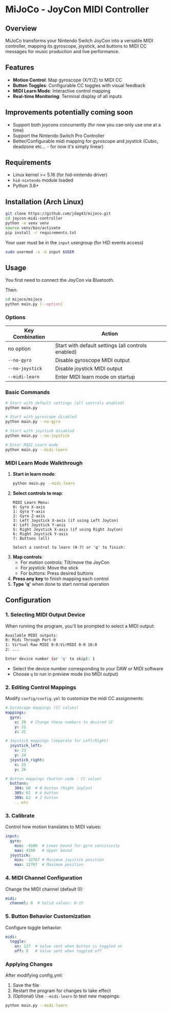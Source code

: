 # MiJoCo - JoyCon MIDI Controller

## Overview
MiJoCo transforms your Nintendo Switch JoyCon into a versatile MIDI controller, mapping its gyroscope, joystick, and buttons to MIDI CC messages for music production and live performance.

## Features
- **Motion Control**: Map gyroscope (X/Y/Z) to MIDI CC
- **Button Toggles**: Configurable CC toggles with visual feedback
- **MIDI Learn Mode**: Interactive control mapping
- **Real-time Monitoring**: Terminal display of all inputs

## Improvements potentially coming soon
- Support both joycons concurrently (for now you can only use one at a time)
- Support the Nintendo Switch Pro Controller
- Better/Configurable midi mapping for gyroscope and joystick (Cubic, deadzone etc... - for now it's simply linear)

## Requirements

- Linux kernel >= 5.16 (for hid-nintendo driver)
- `hid-nintendo` module loaded
- Python 3.8+

## Installation (Arch Linux)

```bash
git clone https://github.com/jdag43/mijoco.git
cd joycon-midi-controller
python -m venv venv
source venv/bin/activate
pip install -r requirements.txt
```

Your user must be in the `input` usergroup (for HID events access)
```bash
sudo usermod -a -G input $USER
```

## Usage

You first need to connect the JoyCon via Bluetooth.

Then:

```bash
cd mijoco/mijoco
python main.py [--option]
```

### Options
| Key Combination | Action                                             |
|-----------------|----------------------------------------------------|
| no option       | Start with default settings (all controls enabled) |
| `--no-gyro`     | Disable gyroscope MIDI output                      |
| `--no-joystick` | Disable joystick MIDI output                       |
| `--midi-learn`  | Enter MIDI learn mode on startup                   |

### Basic Commands
```bash
# Start with default settings (all controls enabled)
python main.py

# Start with gyroscope disabled
python main.py --no-gyro

# Start with joystick disabled
python main.py --no-joystick

# Enter MIDI Learn mode
python main.py --midi-learn
```

### MIDI Learn Mode Walkthrough
1. **Start in learn mode**:
   ```bash
   python main.py --midi-learn
   ```
2. **Select controls to map**:
   ```
   MIDI Learn Menu:
   0: Gyro X-axis
   1: Gyro Y-axis
   2: Gyro Z-axis
   3: Left Joystick X-axis (if using Left JoyCon)
   4: Left Joystick Y-axis
   5: Right Joystick X-axis (if using Right JoyCon)
   6: Right Joystick Y-axis
   7: Buttons (all)
   
   Select a control to learn (0-7) or 'q' to finish:
   ```
3. **Map controls**:
   - For motion controls: Tilt/move the JoyCon
   - For joystick: Move the stick
   - For buttons: Press desired buttons
4. **Press any key** to finish mapping each control
5. **Type 'q'** when done to start normal operation

## Configuration

### 1. Selecting MIDI Output Device
When running the program, you'll be prompted to select a MIDI output:

```bash
Available MIDI outputs:
0: Midi Through Port-0
1: Virtual Raw MIDI 0-0:VirMIDI 0-0 16:0
2: ...

Enter device number (or 'q' to skip): 1
```
- Select the device number corresponding to your DAW or MIDI software
- Choose `q` to run in preview mode (no MIDI output)

### 2. Editing Control Mappings
Modify `config/config.yml` to customize the midi CC assignments:

```yaml
# Gyroscope mappings (CC values)
mappings:
  gyro:
    x: 20  # Change these numbers to desired CC
    y: 21
    z: 22

# Joystick mappings (separate for Left/Right)
  joystick_left:
    x: 23
    y: 24
  joystick_right:
    x: 25 
    y: 26

# Button mappings (button code : CC value)
  buttons:
    304: 60  # B button (Right JoyCon)
    305: 61  # A button
    309: 62  # Z button
    ...etc
```

### 3. Calibrate
Control how motion translates to MIDI values:

```yaml
input:
  gyro:
    min: -4100  # Lower bound for gyro sensitivity
    max: 4100   # Upper bound
  joystick:
    min: -32767 # Minimum joystick position
    max: 32767  # Maximum position
```

### 4. MIDI Channel Configuration
Change the MIDI channel (default 0):

```yaml
midi:
  channel: 0  # Valid values: 0-15
```

### 5. Button Behavior Customization
Configure toggle behavior:

```yaml
midi:
  toggle:
    on: 127  # Value sent when button is toggled on
    off: 0   # Value sent when toggled off
```

### Applying Changes
After modifying config.yml:
1. Save the file
2. Restart the program for changes to take effect
3. (Optional) Use `--midi-learn` to test new mappings:
```bash
python main.py --midi-learn
```
